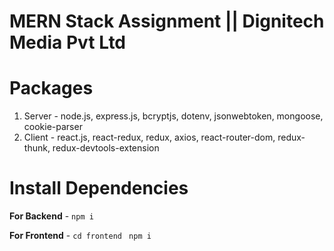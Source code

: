 # MERN Stack Assignment || Dignitech Media Pvt Ltd

# Packages

1.  Server - node.js, express.js, bcryptjs, dotenv, jsonwebtoken, mongoose, cookie-parser
2.  Client - react.js, react-redux, redux, axios, react-router-dom, redux-thunk, redux-devtools-extension


# Install Dependencies

**For Backend** - `npm i`

**For Frontend** - `cd frontend` ` npm i`
